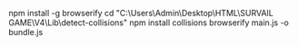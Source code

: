 npm install -g browserify
cd "C:\Users\Admin\Desktop\HTML\SURVAIL GAME\V4\Lib\detect-collisions"
npm install collisions
browserify main.js -o bundle.js
